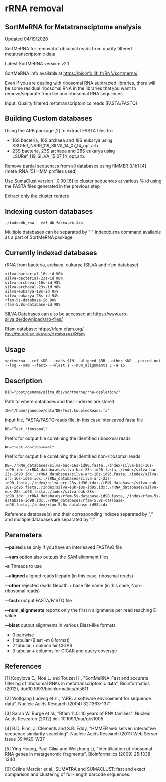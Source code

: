 # rRNA removal

## SortMeRNA for Metatransciptome analysis

Updated  04/19/2020

SortMeRNA for removal of ribsomal reads from quality filtered metatranscriptomic data

Latest SortMeRNA version: v2.1

SortMeRNA info available at https://bioinfo.lifl.fr/RNA/sortmerna/

Even if you are dealing with ribosomal RNA subtracted libraries, there will be some
residual ribosomal RNA in the libraries that you want to remove/separate from
the non ribosomal RNA sequences.

Input: Quality filtered metatranscriptomics reads (FASTA/FASTQ) 

## Building Custom databases


Using the ARB package [2] to extract FASTA files for:
- 16S bacteria, 16S archaea and 18S eukarya using SSURef_NR99_119_SILVA_14_07_14_opt.arb
- 23S bacteria, 23S archaea and 28S eukarya using LSURef_119_SILVA_15_07_14_opt.arb.

Remove partial sequences from all databases using HMMER 3.1b1 [4] (meta_RNA [5] HMM profiles used)


Use SumaClust version 1.0.00 [6] to cluster sequences at various % id using the FASTA files generated in the previous step 


Extract only the cluster centers

  

## Indexing custom databases

```./indexdb_rna --ref db.fasta,db.idx ```

Multiple databases can be separated by ":"
indexdb_rna command available as a part of SortMeRNA package.


## Currently indexed databases 

rRNA from bacteria, archaea, eukarya (SILVA and rfam database)

```
silva-bacterial-16s-id 90%
silva-bacterial-23s-id 98%
silva-archaeal-16s-id 95%
silva-archaeal-23s-id 98%
silva-eukarya-18s-id 95%
silva-eukarya-28s-id 98%
rfam-5s-database-id 98%
rfam-5.8s-database-id 98%
```


SILVA Databases can also be accessed at:
https://www.arb-silva.de/download/arb-files/

Rfam database:
https://rfam.xfam.org/
ftp://ftp.ebi.ac.uk/pub/databases/Rfam


## Usage 

```sortmerna --ref $DB --reads $IN --aligned $RR --other $NR --paired_out --log --sam --fastx --blast 1 --num_alignments 1 -a 16```

## Description 

```DIR="/opt/genome/qiita_dbs/sortmerna/rna-depletion/" ```

Path to where databases and their indexes are stored

```IN="/home/janedoe/data/DB/Test.CoupledReads.fa" ```

Input file, FASTA/FASTQ reads file, in this case interleaved fasta file

```RR="Test_ribosomal" ```

Prefix for output file conatining the identified ribosomal reads

```NR="Test_nonribosomal" ```

Prefix for output file conatining the identified non-ribosomal reads

```DB=./rRNA_databases/silva-bac-16s-id90.fasta,./index/silva-bac-16s-id90.idx:./rRNA_databases/silva-bac-23s-id98.fasta,./index/silva-bac-23s-id98.idx:./rRNA_databases/silva-arc-16s-id95.fasta,./index/silva-arc-16s-id95.idx:./rRNA_databases/silva-arc-23s-id98.fasta,./index/silva-arc-23s-id98.idx:./rRNA_databases/silva-euk-18s-id95.fasta,./index/silva-euk-18s-id95.idx:./rRNA_databases/silva-euk-28s-id98.fasta,./index/silva-euk-28s-id98.idx:./rRNA_databases/rfam-5s-database-id98.fasta,./index/rfam-5s-database-id98.idx:./rRNA_databases/rfam-5.8s-database-id98.fasta,./index/rfam-5.8s-database-id98.idx ```

Reference database(s) and their corresponding indexes separated by "," and multiple databases are separated by ":"

## Parameters ##


**--paired**  use only if you have an interleaved FASTA/Q file 

**--sam**   option also outputs the SAM alignment files

**-a**  Threads to use

**--aligned**   aligned reads filepath (in this case, ribosomal reads)

**--other**   rejected reads filepath + base file name (in this case, Non-ribosomal reads)

**--fastx**   output FASTA/FASTQ file

**--num_alignments**  reports only the first n alignments per read reaching E-value 

**--blast**   output alignments in various Blast-like formats                
   - 0   pairwise
   - 1   tabular (Blast -m 8 format)
   - 2   tabular + column for CIGAR 
   - 3   tabular + columns for CIGAR and query coverage



## References

[1] Kopylova E., Noé L. and Touzet H., "SortMeRNA: Fast and accurate filtering of ribosomal RNAs in metatranscriptomic data", Bioinformatics (2012), doi:10.1093/bioinformatics/bts611.

[2] Wolfgang Ludwig et al., "ARB: a software environment for sequence data". Nucleic Acids Research (2004) 32:1363-1371

[3] Sarah W. Burge et al., "Rfam 11.0: 10 years of RNA families". Nucleic Acids Research (2012) doi: 10.1093/nar/gks1005

[4] R.D. Finn, J. Clements and S.R. Eddy, "HMMER web server: interactive sequence similarity searching". Nucleic Acids Research (2011) Web Server Issue 39:W29-W37

[5] Ying Huang, Paul Gilna and Weizhong Li, "Identification of ribosomal RNA genes in metagenomic fragments". Bioinformatics (2009) 25:1338-1340

[6] Céline Mercier et al., SUMATRA and SUMACLUST: fast and exact comparison and clustering of full-length barcode sequences. 
